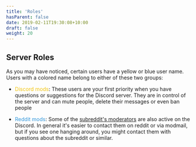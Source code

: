 ```yaml
---
title: 'Roles'
hasParent: false
date: 2019-02-11T19:30:08+10:00
draft: false
weight: 20
---
```


## Server Roles

As you may have noticed, certain users have a yellow or blue user name. Users with a colored name belong to either of these two groups:

- <font color="#F1C40F">Discord mods</font>: These users are your first priority when you have questions or suggestions for the Discord server. They are in control of the server and can mute people, delete their messages or even ban people

- <font color="#3498DB">Reddit mods</font>: Some of the [subreddit's moderators](https://www.reddit.com/r/stlouisblues/about/moderators) are also active on the Discord. In general it's easier to contact them on reddit or via modmail, but if you see one hanging around, you might contact them with questions about the subreddit or similar.